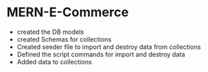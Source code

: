# MERN-E-Commerce

- created the DB models 
- created Schemas for collections
- Created seeder file to import and destroy data from collections
- Defined the script commands for import and destroy data
- Added data to collections
